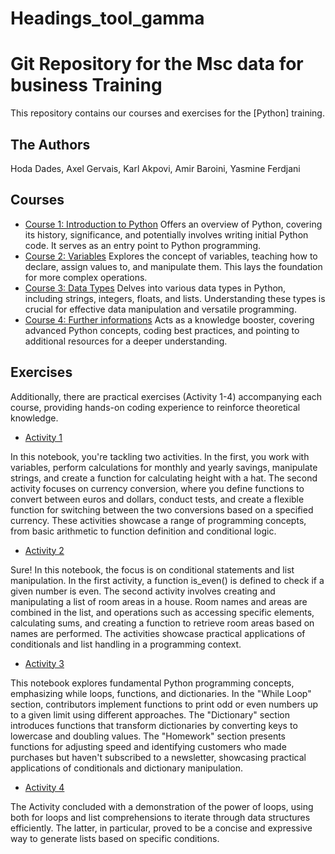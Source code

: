 # Headings_tool_gamma
# Git Repository for the Msc data for business Training

This repository contains our courses and exercises for the [Python] training.


## The Authors

Hoda Dades,
Axel Gervais,
Karl Akpovi,
Amir Baroini,
Yasmine Ferdjani

## Courses

* [Course 1: Introduction to Python](Courses/Course_1.ipynb)
  Offers an overview of Python, covering its history, significance, and potentially involves writing initial Python code. It serves as an entry point to Python programming.
* [Course 2: Variables](Courses/course2.ipynb)
  Explores the concept of variables, teaching how to declare, assign values to, and manipulate them. This lays the foundation for more complex operations.
* [Course 3: Data Types](Courses/Course_3.ipynb)
  Delves into various data types in Python, including strings, integers, floats, and lists. Understanding these types is crucial for effective data manipulation and versatile programming.
* [Course 4: Further informations](Courses/course_4.ipynb)
  Acts as a knowledge booster, covering advanced Python concepts, coding best practices, and pointing to additional resources for a deeper understanding.

## Exercises
Additionally, there are practical exercises (Activity 1-4) accompanying each course, providing hands-on coding experience to reinforce theoretical knowledge. 
* [Activity 1](Activity/activity_1.py)

In this notebook, you're tackling two activities. In the first, you work with variables, perform calculations for monthly and yearly savings, manipulate strings, and create a function for calculating height with a hat. The second activity focuses on currency conversion, where you define functions to convert between euros and dollars, conduct tests, and create a flexible function for switching between the two conversions based on a specified currency. These activities showcase a range of programming concepts, from basic arithmetic to function definition and conditional logic. 

* [Activity 2](Activity/activity_2.py)

Sure! In this notebook, the focus is on conditional statements and list manipulation. In the first activity, a function is_even() is defined to check if a given number is even. The second activity involves creating and manipulating a list of room areas in a house. Room names and areas are combined in the list, and operations such as accessing specific elements, calculating sums, and creating a function to retrieve room areas based on names are performed. The activities showcase practical applications of conditionals and list handling in a programming context. 

* [Activity 3](Activity/Activity_3.ipynb)

This notebook explores fundamental Python programming concepts, emphasizing while loops, functions, and dictionaries. In the "While Loop" section, contributors implement functions to print odd or even numbers up to a given limit using different approaches. The "Dictionary" section introduces functions that transform dictionaries by converting keys to lowercase and doubling values. The "Homework" section presents functions for adjusting speed and identifying customers who made purchases but haven't subscribed to a newsletter, showcasing practical applications of conditionals and dictionary manipulation. 

* [Activity 4](Activity/Activity_4.ipynb)

The Activity concluded with a demonstration of the power of loops, using both for loops and list comprehensions to iterate through data structures efficiently. The latter, in particular, proved to be a concise and expressive way to generate lists based on specific conditions.
